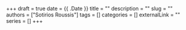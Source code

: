 +++ 
draft = true
date = {{ .Date }}
title = ""
description = ""
slug = ""
authors = ["Sotirios Roussis"]
tags = []
categories = []
externalLink = ""
series = []
+++

